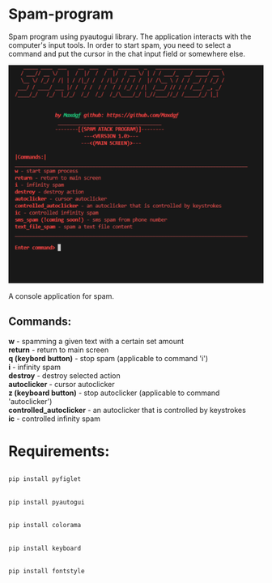# Spam-program
Spam program using pyautogui library. The application interacts with the computer's input tools. In order to start spam, you need to select a command and put the cursor in the chat input field or somewhere else.

![](picture.png)

A console application for spam.

<h2>Commands:</h2>

<b>w</b> - spamming a given text with a certain set amount
<br>
<b>return</b> - return to main screen
<br>
<b>q (keybord button)</b> - stop spam (applicable to command 'i')
<br>
<b>i</b> - infinity spam
<br>
<b>destroy</b> - destroy selected action
<br>
<b>autoclicker</b> - cursor autoclicker
<br>
<b>z (keyboard button)</b> - stop autoclicker (applicable to command 'autoclicker')
<br>
<b>controlled_autoclicker</b> - an autoclicker that is controlled by keystrokes
<br>
<b>ic</b> - controlled infinity spam

<h1>Requirements:</h1>

##
    pip install pyfiglet

##
    pip install pyautogui

##
    pip install colorama

##
    pip install keyboard

##
    pip install fontstyle
